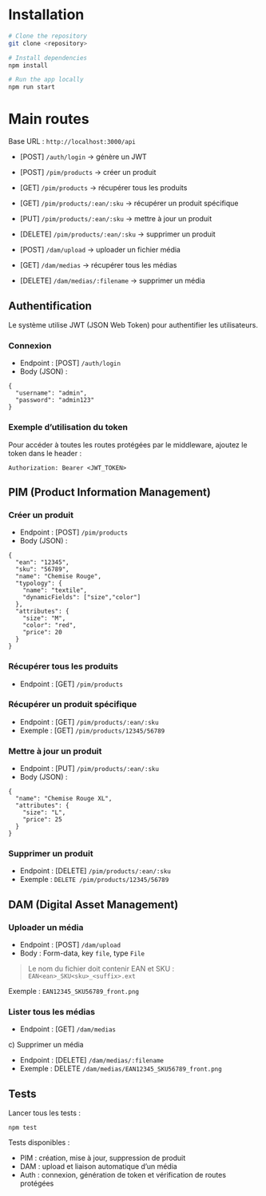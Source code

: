 # Installation

```bash
# Clone the repository
git clone <repository>

# Install dependencies
npm install

# Run the app locally
npm run start
```

# Main routes

Base URL : `http://localhost:3000/api`

- [POST]   `/auth/login`                 → génère un JWT

- [POST]   `/pim/products`               → créer un produit
- [GET]    `/pim/products`               → récupérer tous les produits
- [GET]    `/pim/products/:ean/:sku`     → récupérer un produit spécifique
- [PUT]    `/pim/products/:ean/:sku`     → mettre à jour un produit
- [DELETE] `/pim/products/:ean/:sku`     → supprimer un produit

- [POST]   `/dam/upload`                 → uploader un fichier média
- [GET]    `/dam/medias`                 → récupérer tous les médias
- [DELETE] `/dam/medias/:filename`       → supprimer un média

## Authentification

Le système utilise JWT (JSON Web Token) pour authentifier les utilisateurs.

### Connexion

- Endpoint : [POST] `/auth/login`
- Body (JSON) :
```
{
  "username": "admin",
  "password": "admin123"
}
```

### Exemple d’utilisation du token

Pour accéder à toutes les routes protégées par le middleware, ajoutez le token dans le header :
```
Authorization: Bearer <JWT_TOKEN>
```

## PIM (Product Information Management)

### Créer un produit

- Endpoint : [POST] `/pim/products`
- Body (JSON) :
```
{
  "ean": "12345",
  "sku": "56789",
  "name": "Chemise Rouge",
  "typology": {
    "name": "textile",
    "dynamicFields": ["size","color"]
  },
  "attributes": {
    "size": "M",
    "color": "red",
    "price": 20
  }
}
```

### Récupérer tous les produits

- Endpoint : [GET] `/pim/products`

### Récupérer un produit spécifique

- Endpoint : [GET] `/pim/products/:ean/:sku`
- Exemple : [GET] `/pim/products/12345/56789`

### Mettre à jour un produit

- Endpoint : [PUT] `/pim/products/:ean/:sku`
- Body (JSON) :
```
{
  "name": "Chemise Rouge XL",
  "attributes": {
    "size": "L",
    "price": 25
  }
}
```

### Supprimer un produit

- Endpoint : [DELETE] `/pim/products/:ean/:sku`
- Exemple : `DELETE /pim/products/12345/56789`

## DAM (Digital Asset Management)

### Uploader un média

- Endpoint : [POST] `/dam/upload`
- Body : Form-data, key `file`, type `File`

 > Le nom du fichier doit contenir EAN et SKU : `EAN<ean>_SKU<sku>_<suffix>.ext`

Exemple : `EAN12345_SKU56789_front.png`



### Lister tous les médias

- Endpoint : [GET] `/dam/medias`

c) Supprimer un média

- Endpoint : [DELETE] `/dam/medias/:filename`
- Exemple : DELETE `/dam/medias/EAN12345_SKU56789_front.png`

## Tests

Lancer tous les tests :
```
npm test
```

Tests disponibles :

- PIM : création, mise à jour, suppression de produit
- DAM : upload et liaison automatique d’un média
- Auth : connexion, génération de token et vérification de routes protégées